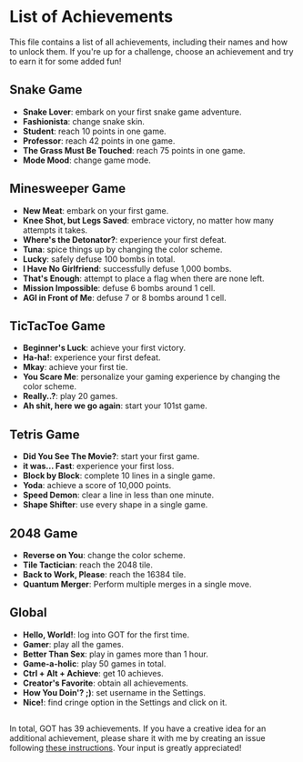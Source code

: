 # List of Achievements

This file contains a list of all achievements, including their names and how to unlock them.
If you're up for a challenge, choose an achievement and try to earn it for some added fun!


## Snake Game

- **Snake Lover**: embark on your first snake game adventure.
- **Fashionista**: change snake skin.
- **Student**: reach 10 points in one game.
- **Professor**: reach 42 points in one game.
- **The Grass Must Be Touched**: reach 75 points in one game.
- **Mode Mood**: change game mode.


## Minesweeper Game

- **New Meat**: embark on your first game.
- **Knee Shot, but Legs Saved**: embrace victory, no matter how many attempts it takes.
- **Where's the Detonator?**: experience your first defeat.
- **Tuna**: spice things up by changing the color scheme.
- **Lucky**: safely defuse 100 bombs in total.
- **I Have No Girlfriend**: successfully defuse 1,000 bombs.
- **That's Enough**: attempt to place a flag when there are none left.
- **Mission Impossible**: defuse 6 bombs around 1 cell.
- **AGI in Front of Me**: defuse 7 or 8 bombs around 1 cell.


## TicTacToe Game

- **Beginner's Luck**: achieve your first victory.
- **Ha-ha!**: experience your first defeat.
- **Mkay**: achieve your first tie.
- **You Scare Me**: personalize your gaming experience by changing the color scheme.
- **Really..?**: play 20 games.
- **Ah shit, here we go again**: start your 101st game.


## Tetris Game

- **Did You See The Movie?**: start your first game.
- **it was... Fast**: experience your first loss.
- **Block by Block**: complete 10 lines in a single game.
- **Yoda**: achieve a score of 10,000 points.
- **Speed Demon**: clear a line in less than one minute.
- **Shape Shifter**: use every shape in a single game.


## 2048 Game

- **Reverse on You**: change the color scheme.
- **Tile Tactician**: reach the 2048 tile.
- **Back to Work, Please**: reach the 16384 tile.
- **Quantum Merger**: Perform multiple merges in a single move.


## Global

- **Hello, World!**: log into GOT for the first time.
- **Gamer**: play all the games.
- **Better Than Sex**: play in games more than 1 hour.
- **Game-a-holic**: play 50 games in total.
- **Ctrl + Alt + Achieve**: get 10 achieves.
- **Creator's Favorite**: obtain all achievements.
- **How You Doin'? ;)**: set username in the Settings.
- **Nice!**: find cringe option in the Settings and click on it.


##

In total, GOT has 39 achievements. 
If you have a creative idea for an additional achievement, please share it with me by creating an issue following 
[these instructions](https://github.com/zluuba/games-of-terminal/tree/main/docs/issue-reporting-guide.md).
Your input is greatly appreciated!
